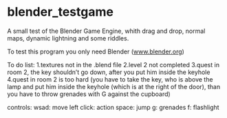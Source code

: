 blender_testgame
================

A small test of the Blender Game Engine, whith drag and drop, normal maps, dynamic lightning and some riddles.

To test this program you only need Blender (www.blender.org)


To do list:
1.textures not in the .blend file
2.level 2 not completed
3.quest in room 2, the key shouldn’t go down, after you put him inside the keyhole
4.quest in room 2 is too hard
(you have to take the key, who is above the lamp and put him inside the keyhole (which is at the right of the door), than you have to throw grenades with G against the cupboard)




controls:
wsad: move
left click: action
space: jump
g: grenades
f: flashlight
